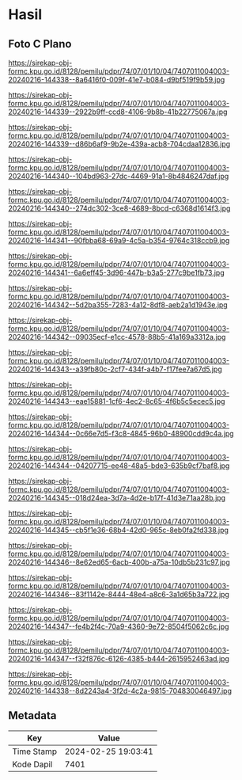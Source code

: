 # Hasil

## Foto C Plano

https://sirekap-obj-formc.kpu.go.id/8128/pemilu/pdpr/74/07/01/10/04/7407011004003-20240216-144338--8a6416f0-009f-41e7-b084-d9bf519f9b59.jpg

https://sirekap-obj-formc.kpu.go.id/8128/pemilu/pdpr/74/07/01/10/04/7407011004003-20240216-144339--2922b9ff-ccd8-4106-9b8b-41b22775067a.jpg

https://sirekap-obj-formc.kpu.go.id/8128/pemilu/pdpr/74/07/01/10/04/7407011004003-20240216-144339--d86b6af9-9b2e-439a-acb8-704cdaa12836.jpg

https://sirekap-obj-formc.kpu.go.id/8128/pemilu/pdpr/74/07/01/10/04/7407011004003-20240216-144340--104bd963-27dc-4469-91a1-8b4846247daf.jpg

https://sirekap-obj-formc.kpu.go.id/8128/pemilu/pdpr/74/07/01/10/04/7407011004003-20240216-144340--274dc302-3ce8-4689-8bcd-c6368d1614f3.jpg

https://sirekap-obj-formc.kpu.go.id/8128/pemilu/pdpr/74/07/01/10/04/7407011004003-20240216-144341--90fbba68-69a9-4c5a-b354-9764c318ccb9.jpg

https://sirekap-obj-formc.kpu.go.id/8128/pemilu/pdpr/74/07/01/10/04/7407011004003-20240216-144341--6a6eff45-3d96-447b-b3a5-277c9be1fb73.jpg

https://sirekap-obj-formc.kpu.go.id/8128/pemilu/pdpr/74/07/01/10/04/7407011004003-20240216-144342--5d2ba355-7283-4a12-8df8-aeb2a1d1943e.jpg

https://sirekap-obj-formc.kpu.go.id/8128/pemilu/pdpr/74/07/01/10/04/7407011004003-20240216-144342--09035ecf-e1cc-4578-88b5-41a169a3312a.jpg

https://sirekap-obj-formc.kpu.go.id/8128/pemilu/pdpr/74/07/01/10/04/7407011004003-20240216-144343--a39fb80c-2cf7-434f-a4b7-f17fee7a67d5.jpg

https://sirekap-obj-formc.kpu.go.id/8128/pemilu/pdpr/74/07/01/10/04/7407011004003-20240216-144343--eae15881-1cf6-4ec2-8c65-4f6b5c5ecec5.jpg

https://sirekap-obj-formc.kpu.go.id/8128/pemilu/pdpr/74/07/01/10/04/7407011004003-20240216-144344--0c66e7d5-f3c8-4845-96b0-48900cdd9c4a.jpg

https://sirekap-obj-formc.kpu.go.id/8128/pemilu/pdpr/74/07/01/10/04/7407011004003-20240216-144344--04207715-ee48-48a5-bde3-635b9cf7baf8.jpg

https://sirekap-obj-formc.kpu.go.id/8128/pemilu/pdpr/74/07/01/10/04/7407011004003-20240216-144345--018d24ea-3d7a-4d2e-b17f-41d3e71aa28b.jpg

https://sirekap-obj-formc.kpu.go.id/8128/pemilu/pdpr/74/07/01/10/04/7407011004003-20240216-144345--cb5f1e36-68b4-42d0-965c-8eb0fa2fd338.jpg

https://sirekap-obj-formc.kpu.go.id/8128/pemilu/pdpr/74/07/01/10/04/7407011004003-20240216-144346--8e62ed65-6acb-400b-a75a-10db5b231c97.jpg

https://sirekap-obj-formc.kpu.go.id/8128/pemilu/pdpr/74/07/01/10/04/7407011004003-20240216-144346--83f1142e-8444-48e4-a8c6-3a1d65b3a722.jpg

https://sirekap-obj-formc.kpu.go.id/8128/pemilu/pdpr/74/07/01/10/04/7407011004003-20240216-144347--fe4b2f4c-70a9-4360-9e72-8504f5062c6c.jpg

https://sirekap-obj-formc.kpu.go.id/8128/pemilu/pdpr/74/07/01/10/04/7407011004003-20240216-144347--f32f876c-6126-4385-b444-2615952463ad.jpg

https://sirekap-obj-formc.kpu.go.id/8128/pemilu/pdpr/74/07/01/10/04/7407011004003-20240216-144338--8d2243a4-3f2d-4c2a-9815-704830046497.jpg


## Metadata

| Key        | Value               |
| ---------- | ------------------- |
| Time Stamp | 2024-02-25 19:03:41 |
| Kode Dapil | 7401                |



